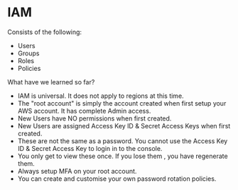 # IAM  

Consists of the following:
* Users
* Groups
* Roles
* Policies


What have we learned so far?

* IAM is universal. It does not apply to regions at this time.
* The "root account" is simply the account created when first setup your AWS account. It has complete Admin access.  
* New Users have NO permissions when first created.  
* New Users are assigned Access Key ID & Secret Access Keys when first created.  
* These are not the same as a password. You cannot use the Access Key ID & Secret Access Key to login in to the console.  
* You only get to view these once. If you lose them , you have regenerate them.  
* Always setup MFA on your root account.  
* You can create and customise your own password rotation policies.
